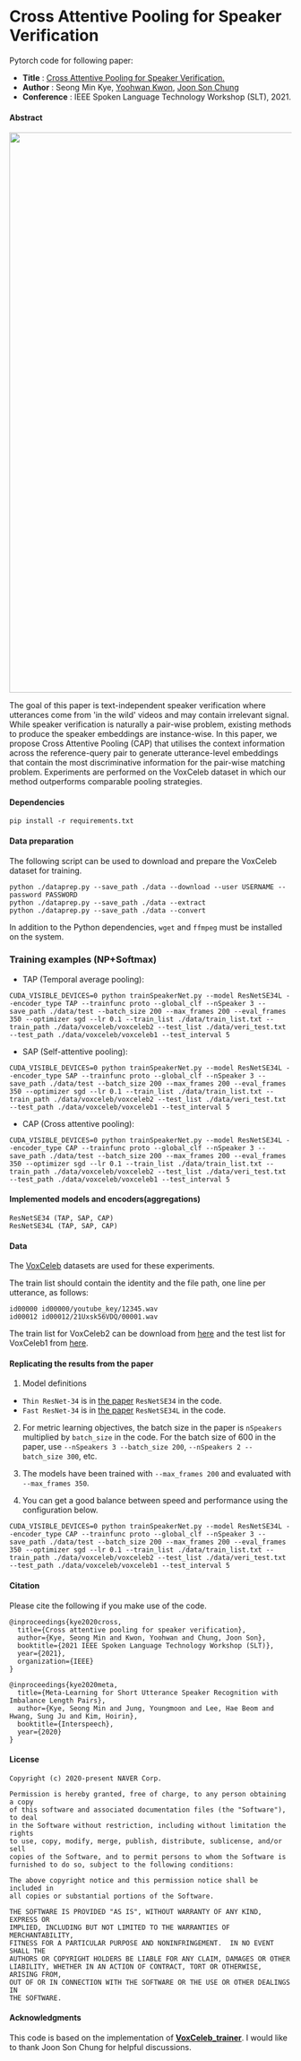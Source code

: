 # Cross Attentive Pooling for Speaker Verification
Pytorch code for following paper:
* **Title** :  [Cross Attentive Pooling for Speaker Verification.](https://arxiv.org/pdf/2008.05983.pdf)
* **Author** : Seong Min Kye, [Yoohwan Kwon](https://yoohwankwon.github.io/), [Joon Son Chung](https://joonson.com/)
* **Conference** : IEEE Spoken Language Technology Workshop (SLT), 2021.

#### Abstract
<img align="middle" width="1000" src="https://github.com/seongmin-kye/CAP/blob/main/overview.png">

The goal of this paper is text-independent speaker verification where utterances come from 'in the wild' videos and may contain irrelevant signal. While speaker verification is naturally a pair-wise problem, existing methods to produce the speaker embeddings are instance-wise. In this paper, we propose Cross Attentive Pooling (CAP) that utilises the context information across the reference-query pair to generate utterance-level embeddings that contain the most discriminative information for the pair-wise matching problem. Experiments are performed on the VoxCeleb dataset in which our method outperforms comparable pooling strategies.

#### Dependencies
```
pip install -r requirements.txt
```

#### Data preparation

The following script can be used to download and prepare the VoxCeleb dataset for training.

```
python ./dataprep.py --save_path ./data --download --user USERNAME --password PASSWORD 
python ./dataprep.py --save_path ./data --extract
python ./dataprep.py --save_path ./data --convert
```

In addition to the Python dependencies, `wget` and `ffmpeg` must be installed on the system.

### Training examples (NP+Softmax)
- TAP (Temporal average pooling):
```
CUDA_VISIBLE_DEVICES=0 python trainSpeakerNet.py --model ResNetSE34L --encoder_type TAP --trainfunc proto --global_clf --nSpeaker 3 --save_path ./data/test --batch_size 200 --max_frames 200 --eval_frames 350 --optimizer sgd --lr 0.1 --train_list ./data/train_list.txt --train_path ./data/voxceleb/voxceleb2 --test_list ./data/veri_test.txt --test_path ./data/voxceleb/voxceleb1 --test_interval 5 
```
- SAP (Self-attentive pooling):
```
CUDA_VISIBLE_DEVICES=0 python trainSpeakerNet.py --model ResNetSE34L --encoder_type SAP --trainfunc proto --global_clf --nSpeaker 3 --save_path ./data/test --batch_size 200 --max_frames 200 --eval_frames 350 --optimizer sgd --lr 0.1 --train_list ./data/train_list.txt --train_path ./data/voxceleb/voxceleb2 --test_list ./data/veri_test.txt --test_path ./data/voxceleb/voxceleb1 --test_interval 5 
```
- CAP (Cross attentive pooling):
```
CUDA_VISIBLE_DEVICES=0 python trainSpeakerNet.py --model ResNetSE34L --encoder_type CAP --trainfunc proto --global_clf --nSpeaker 3 --save_path ./data/test --batch_size 200 --max_frames 200 --eval_frames 350 --optimizer sgd --lr 0.1 --train_list ./data/train_list.txt --train_path ./data/voxceleb/voxceleb2 --test_list ./data/veri_test.txt --test_path ./data/voxceleb/voxceleb1 --test_interval 5 
```

#### Implemented models and encoders(aggregations)
```
ResNetSE34 (TAP, SAP, CAP)
ResNetSE34L (TAP, SAP, CAP)
```

#### Data

The [VoxCeleb](http://www.robots.ox.ac.uk/~vgg/data/voxceleb/) datasets are used for these experiments.

The train list should contain the identity and the file path, one line per utterance, as follows:
```
id00000 id00000/youtube_key/12345.wav
id00012 id00012/21Uxsk56VDQ/00001.wav
```

The train list for VoxCeleb2 can be download from [here](http://www.robots.ox.ac.uk/~vgg/data/voxceleb/meta/train_list.txt) and the
test list for VoxCeleb1 from [here](http://www.robots.ox.ac.uk/~vgg/data/voxceleb/meta/veri_test.txt).

#### Replicating the results from the paper

1. Model definitions
  - `Thin ResNet-34` is in [the paper](https://arxiv.org/pdf/2003.11982.pdf) `ResNetSE34` in the code.
  - `Fast ResNet-34` is in [the paper](https://arxiv.org/pdf/2003.11982.pdf) `ResNetSE34L` in the code.

2. For metric learning objectives, the batch size in the paper is `nSpeakers` multiplied by `batch_size` in the code. For the batch size of 600 in the paper, use `--nSpeakers 3 --batch_size 200`, `--nSpeakers 2 --batch_size 300`, etc.

3. The models have been trained with `--max_frames 200` and evaluated with `--max_frames 350`.

4. You can get a good balance between speed and performance using the configuration below.
```
CUDA_VISIBLE_DEVICES=0 python trainSpeakerNet.py --model ResNetSE34L --encoder_type CAP --trainfunc proto --global_clf --nSpeaker 3 --save_path ./data/test --batch_size 200 --max_frames 200 --eval_frames 350 --optimizer sgd --lr 0.1 --train_list ./data/train_list.txt --train_path ./data/voxceleb/voxceleb2 --test_list ./data/veri_test.txt --test_path ./data/voxceleb/voxceleb1 --test_interval 5 
```

#### Citation

Please cite the following if you make use of the code.

```
@inproceedings{kye2020cross,
  title={Cross attentive pooling for speaker verification},
  author={Kye, Seong Min and Kwon, Yoohwan and Chung, Joon Son},
  booktitle={2021 IEEE Spoken Language Technology Workshop (SLT)},
  year={2021},
  organization={IEEE}
}
```
```
@inproceedings{kye2020meta,
  title={Meta-Learning for Short Utterance Speaker Recognition with Imbalance Length Pairs},
  author={Kye, Seong Min and Jung, Youngmoon and Lee, Hae Beom and Hwang, Sung Ju and Kim, Hoirin},
  booktitle={Interspeech},
  year={2020}
}
```
#### License
```
Copyright (c) 2020-present NAVER Corp.

Permission is hereby granted, free of charge, to any person obtaining a copy
of this software and associated documentation files (the "Software"), to deal
in the Software without restriction, including without limitation the rights
to use, copy, modify, merge, publish, distribute, sublicense, and/or sell
copies of the Software, and to permit persons to whom the Software is
furnished to do so, subject to the following conditions:

The above copyright notice and this permission notice shall be included in
all copies or substantial portions of the Software.

THE SOFTWARE IS PROVIDED "AS IS", WITHOUT WARRANTY OF ANY KIND, EXPRESS OR
IMPLIED, INCLUDING BUT NOT LIMITED TO THE WARRANTIES OF MERCHANTABILITY,
FITNESS FOR A PARTICULAR PURPOSE AND NONINFRINGEMENT.  IN NO EVENT SHALL THE
AUTHORS OR COPYRIGHT HOLDERS BE LIABLE FOR ANY CLAIM, DAMAGES OR OTHER
LIABILITY, WHETHER IN AN ACTION OF CONTRACT, TORT OR OTHERWISE, ARISING FROM,
OUT OF OR IN CONNECTION WITH THE SOFTWARE OR THE USE OR OTHER DEALINGS IN
THE SOFTWARE.
```

#### Acknowledgments
This code is based on the implementation of [**VoxCeleb_trainer**](https://github.com/clovaai/voxceleb_trainer). I would like to thank Joon Son Chung for helpful discussions.
